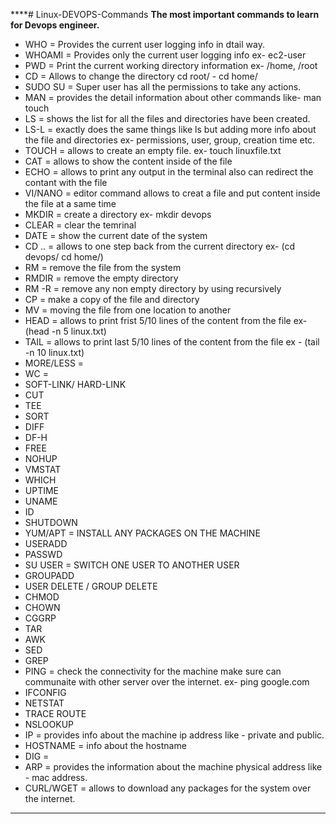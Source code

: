 ****# Linux-DEVOPS-Commands
**The most important commands to learn for Devops engineer.**
- WHO  = Provides the current user logging info in dtail way.
- WHOAMI = Provides only the current user logging info ex- ec2-user
- PWD = Print the current working directory information ex- /home, /root
- CD =  Allows to change the directory cd root/ - cd home/
- SUDO SU = Super user has all the permissions to take any actions.
- MAN = provides the detail information about other commands like- man touch
- LS = shows the list for all the files and directories have been created.
- LS-L = exactly does the same things like ls but adding more info about the file and directories ex- permissions, user, group, creation time etc.
- TOUCH = allows to create an empty file. ex- touch linuxfile.txt
- CAT = allows to show the content inside of the file
- ECHO = allows to print any output in the terminal also can redirect the contant with the file
- VI/NANO = editor command allows to creat a file and put content inside the file at a same time
- MKDIR = create a directory ex- mkdir devops
- CLEAR = clear the temrinal
- DATE = show the current date of the system
- CD .. = allows to one step back from the current directory ex- (cd devops/ cd home/)
- RM = remove the file from the system
- RMDIR = remove the empty directory
- RM -R = remove any non empty directory by using recursively
- CP = make a copy of the file and directory
- MV = moving the file from one location to another
- HEAD = allows to print frist 5/10 lines of the content from the file ex- (head -n 5 linux.txt)
- TAIL = allows to print last 5/10 lines of the content from the file ex - (tail -n 10 linux.txt)
- MORE/LESS = 
- WC = 
- SOFT-LINK/ HARD-LINK
- CUT
- TEE
- SORT
- DIFF
- DF-H
- FREE
- NOHUP
- VMSTAT
- WHICH
- UPTIME
- UNAME
- ID
- SHUTDOWN
- YUM/APT = INSTALL ANY PACKAGES ON THE MACHINE
- USERADD
- PASSWD
- SU USER = SWITCH ONE USER TO ANOTHER USER
- GROUPADD
- USER DELETE / GROUP DELETE
- CHMOD
- CHOWN
- CGGRP
- TAR
- AWK
- SED
- GREP
- PING = check the connectivity for the machine make sure can communaite with other server over the internet. ex- ping google.com
- IFCONFIG
- NETSTAT
- TRACE ROUTE
- NSLOOKUP
- IP = provides info about the machine ip address like - private and public.
- HOSTNAME = info about the hostname
- DIG = 
- ARP = provides the information about the machine physical address like - mac address.
- CURL/WGET = allows to download any packages for the system over the internet.
****
